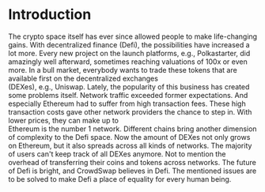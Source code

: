 # Introduction

The crypto space itself has ever since allowed people to make life-changing gains. With decentralized finance (Defi), the possibilities have increased a lot more. Every new project on the launch platforms, e.g., Polkastarter, did amazingly well afterward, sometimes reaching valuations of 100x or even more. In a bull market, everybody wants to trade these tokens that are available first on the decentralized exchanges\
(DEXes), e.g., Uniswap. Lately, the popularity of this business has created some problems itself. Network traffic exceeded former expectations. And especially Ethereum had to suffer from high transaction fees. These high transaction costs gave other network providers the chance to step in. With lower prices, they can make up to\
Ethereum is the number 1 network. Different chains bring another dimension of complexity to the Defi space. Now the amount of DEXes not only grows on Ethereum, but it also spreads across all kinds of networks. The majority of users can't keep track of all DEXes anymore. Not to mention the overhead of transferring their coins and tokens across networks. The future of Defi is bright, and CrowdSwap believes in Defi. The mentioned issues are to be solved to make Defi a place of equality for every human being.
